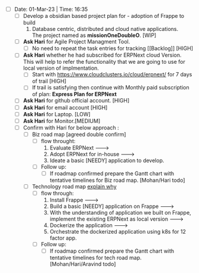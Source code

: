  - [ ] Date: 01-Mar-23 | Time: 16:35 
	- [ ] Develop a obsidian based project plan for - adoption of Frappe to build 
		1. Database centric, distributed and cloud native applications.  
		 The project named as **missionOneDoubleO**. [WIP] 
	- [ ] **Ask Hari** for Agile Project Managment Tool.
		- [ ] No need to repeat the task entries for tracking [[Backlog]] [HIGH]
	- [ ] **Ask Hari** whether he had subscribed for ERPNext cloud Version. This will help to refer the functionality that we are going to use for local version of implmentation.
		- [ ] Start with https://www.cloudclusters.io/cloud/erpnext/ for 7 days of trail [HIGH]
		- [ ] If trail is satisfying then continue with Monthly paid subscription of plan: **Express Plan for ERPNext**
	- [ ] **Ask Hari** for github official account. [HIGH]
	- [ ] **Ask Hari** for email account [HIGH]
	- [ ] **Ask Hari** for Laptop. [LOW]
	- [ ] **Ask Hari** for Monitor.[MEDIUM]
	- [ ] Confirm with Hari  for below approach :
		- [ ] Biz road map [agreed double confirm]
			- [ ] flow throught: 
				1. Evaluate ERPNext ---> 
				2. Adopt ERPNext for in-house ---> 
				3. Ideate a basic [NEEDY] application to develop.
			- [ ] Follow up:
				- [ ]  If roadmap confirmed prepare the Gantt chart with tentative timelines for Biz road map. [Mohan/Hari todo]
		- [ ] Technology road map [explain why](!https://github.com/frappe/erpnext)
			- [ ] flow through:
				1. Install Frappe ---> 
				2. Build a basic [NEEDY] application on Frappe ---> 
				3. With the understanding of application we built on Frappe, implement the existing ERPNext as local version ---> 
				4. Dockerize the application ---> 
				5. Orchestrate the dockerized application using k8s for 12 factor app.
			- [ ] Follow up:
				- [ ] If roadmap confirmed prepare the Gantt chart with tentative timelines for tech road map. [Mohan/Hari/Aravind todo]